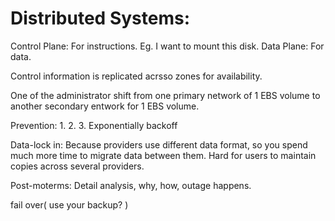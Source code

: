 # Distributed Systems:

Control Plane: For instructions. Eg. I want to mount this disk.
Data Plane: For data.

Control information is replicated acrsso zones for availability. 

One of the administrator 
shift from one primary network of 1 EBS volume to another secondary entwork for 1 EBS volume.


Prevention:
1. 
2. 
3. Exponentially backoff


Data-lock in:
  Because providers use different data format, so you spend much more time to migrate data between them.
  Hard for users to maintain copies across several providers. 
  
Post-moterms: Detail analysis, why, how, outage happens. 

fail over( use your backup? ) 

